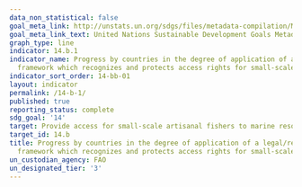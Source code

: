 ```yaml
---
data_non_statistical: false
goal_meta_link: http://unstats.un.org/sdgs/files/metadata-compilation/Metadata-Goal-14.pdf
goal_meta_link_text: United Nations Sustainable Development Goals Metadata (pdf 288kB)
graph_type: line
indicator: 14.b.1
indicator_name: Progress by countries in the degree of application of a legal/regulatory/policy/institutional
  framework which recognizes and protects access rights for small-scale fisheries
indicator_sort_order: 14-bb-01
layout: indicator
permalink: /14-b-1/
published: true
reporting_status: complete
sdg_goal: '14'
target: Provide access for small-scale artisanal fishers to marine resources and markets
target_id: 14.b
title: Progress by countries in the degree of application of a legal/regulatory/policy/institutional
  framework which recognizes and protects access rights for small-scale fisheries
un_custodian_agency: FAO
un_designated_tier: '3'
---
```

